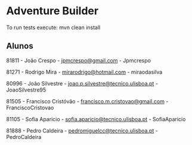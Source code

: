# Adventure Builder

To run tests execute: mvn clean install

## Alunos ##

81811 - João Crespo - jpmcrespo@gmail.com - Jpmcrespo

81271 - Rodrigo Mira - mirarodrigo@hotmail.com - miraodasilva

80996 - João Silvestre - joao.p.silvestre@tecnico.ulisboa.pt - JoaoSilvestre95

81505 - Francisco Cristóvão - francisco.m.cristovao@gmail.com - FranciscoCristovao

81105 - Sofia Aparicio - sofia.aparicio@tecnico.ulisboa.pt - SofiaAparicio

81888 - Pedro Caldeira - pedromiguelcc@tecnico.ulisboa.pt - PedroCaldeira
